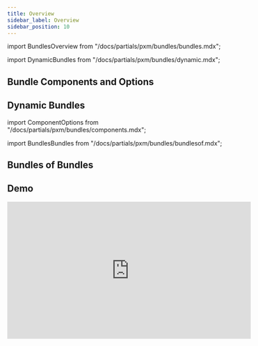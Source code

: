 ```yaml
---
title: Overview
sidebar_label: Overview
sidebar_position: 10
---
```


import BundlesOverview from "/docs/partials/pxm/bundles/bundles.mdx";

<BundlesOverview></BundlesOverview>

import DynamicBundles from "/docs/partials/pxm/bundles/dynamic.mdx";

## Bundle Components and Options

<ComponentOptions></ComponentOptions>

## Dynamic Bundles

<DynamicBundles></DynamicBundles>

import ComponentOptions from "/docs/partials/pxm/bundles/components.mdx";

import BundlesBundles from "/docs/partials/pxm/bundles/bundlesof.mdx";

## Bundles of Bundles

<BundlesBundles></BundlesBundles>


## Demo

<iframe width="560" height="315" src="https://www.youtube.com/embed/Sds4sdDiECI" title="Bundles Configuration" frameborder="0" allow="accelerometer; autoplay; clipboard-write; encrypted-media; gyroscope; picture-in-picture; web-share" referrerpolicy="strict-origin-when-cross-origin" allowfullscreen></iframe>
